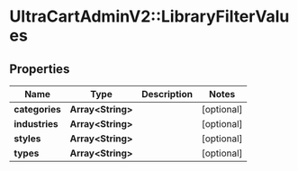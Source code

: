 # UltraCartAdminV2::LibraryFilterValues

## Properties
Name | Type | Description | Notes
------------ | ------------- | ------------- | -------------
**categories** | **Array&lt;String&gt;** |  | [optional] 
**industries** | **Array&lt;String&gt;** |  | [optional] 
**styles** | **Array&lt;String&gt;** |  | [optional] 
**types** | **Array&lt;String&gt;** |  | [optional] 


